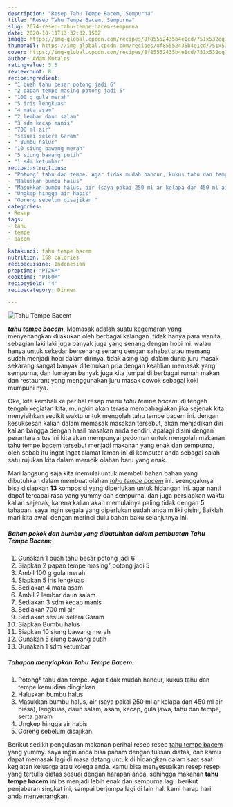 ```yaml
---
description: "Resep Tahu Tempe Bacem, Sempurna"
title: "Resep Tahu Tempe Bacem, Sempurna"
slug: 2674-resep-tahu-tempe-bacem-sempurna
date: 2020-10-11T13:32:32.150Z
image: https://img-global.cpcdn.com/recipes/8f85552435b4e1cd/751x532cq70/tahu-tempe-bacem-foto-resep-utama.jpg
thumbnail: https://img-global.cpcdn.com/recipes/8f85552435b4e1cd/751x532cq70/tahu-tempe-bacem-foto-resep-utama.jpg
cover: https://img-global.cpcdn.com/recipes/8f85552435b4e1cd/751x532cq70/tahu-tempe-bacem-foto-resep-utama.jpg
author: Adam Morales
ratingvalue: 3.5
reviewcount: 8
recipeingredient:
- "1 buah tahu besar potong jadi 6"
- "2 papan tempe masing potong jadi 5"
- "100 g gula merah"
- "5 iris lengkuas"
- "4 mata asam"
- "2 lembar daun salam"
- "3 sdm kecap manis"
- "700 ml air"
- "sesuai selera Garam"
- " Bumbu halus"
- "10 siung bawang merah"
- "5 siung bawang putih"
- "1 sdm ketumbar"
recipeinstructions:
- "Potong² tahu dan tempe. Agar tidak mudah hancur, kukus tahu dan tempe kemudian dinginkan"
- "Haluskan bumbu halus"
- "Masukkan bumbu halus, air (saya pakai 250 ml ar kelapa dan 450 ml air biasa), lengkuas, daun salam, asam, kecap, gula jawa, tahu dan tempe, serta garam"
- "Ungkep hingga air habis"
- "Goreng sebelum disajikan."
categories:
- Resep
tags:
- tahu
- tempe
- bacem

katakunci: tahu tempe bacem 
nutrition: 158 calories
recipecuisine: Indonesian
preptime: "PT26M"
cooktime: "PT60M"
recipeyield: "4"
recipecategory: Dinner

---
```



![Tahu Tempe Bacem](https://img-global.cpcdn.com/recipes/8f85552435b4e1cd/751x532cq70/tahu-tempe-bacem-foto-resep-utama.jpg)

<b><i>tahu tempe bacem</i></b>, Memasak adalah suatu kegemaran yang menyenangkan dilakukan oleh berbagai kalangan. tidak hanya para wanita, sebagian laki laki juga banyak juga yang senang dengan hobi ini. walau hanya untuk sekedar bersenang senang dengan sahabat atau memang sudah menjadi hobi dalam dirinya. tidak asing lagi dalam dunia juru masak sekarang sangat banyak ditemukan pria dengan keahlian memasak yang sempurna, dan lumayan banyak juga kita jumpai di berbagai rumah makan dan restaurant yang menggunakan juru masak cowok sebagai koki mumpuni nya.

Oke, kita kembali ke perihal resep menu <i>tahu tempe bacem</i>. di tengah tengah kegiatan kita, mungkin akan terasa membahagiakan jika sejenak kita menyisihkan sedikit waktu untuk mengolah tahu tempe bacem ini. dengan kesuksesan kalian dalam memasak masakan tersebut, akan menjadikan diri kalian bangga dengan hasil masakan anda sendiri. apalagi disini dengan perantara situs ini kita akan mempunyai pedoman untuk mengolah makanan <u>tahu tempe bacem</u> tersebut menjadi makanan yang enak dan sempurna, oleh sebab itu ingat ingat alamat laman ini di komputer anda sebagai salah satu rujukan kita dalam meracik olahan baru yang enak.




Mari langsung saja kita memulai untuk membeli bahan bahan yang dibutuhkan dalam membuat olahan <u><i>tahu tempe bacem</i></u> ini. seenggaknya bisa disiapkan <b>13</b> komposisi yang diperlukan untuk hidangan ini. agar nanti dapat tercapai rasa yang yummy dan sempurna. dan juga persiapkan waktu kalian sejenak, karena kalian akan memulainya paling tidak dengan <b>5</b> tahapan. saya ingin segala yang diperlukan sudah anda miliki disini, Baiklah mari kita awali dengan merinci dulu bahan baku selanjutnya ini.

<!--inarticleads1-->

##### Bahan pokok dan bumbu yang dibutuhkan dalam pembuatan Tahu Tempe Bacem:

1. Gunakan 1 buah tahu besar potong jadi 6
1. Siapkan 2 papan tempe masing² potong jadi 5
1. Ambil 100 g gula merah
1. Siapkan 5 iris lengkuas
1. Sediakan 4 mata asam
1. Ambil 2 lembar daun salam
1. Sediakan 3 sdm kecap manis
1. Sediakan 700 ml air
1. Sediakan sesuai selera Garam
1. Siapkan  Bumbu halus
1. Siapkan 10 siung bawang merah
1. Gunakan 5 siung bawang putih
1. Gunakan 1 sdm ketumbar




<!--inarticleads2-->

##### Tahapan menyiapkan Tahu Tempe Bacem:

1. Potong² tahu dan tempe. Agar tidak mudah hancur, kukus tahu dan tempe kemudian dinginkan
1. Haluskan bumbu halus
1. Masukkan bumbu halus, air (saya pakai 250 ml ar kelapa dan 450 ml air biasa), lengkuas, daun salam, asam, kecap, gula jawa, tahu dan tempe, serta garam
1. Ungkep hingga air habis
1. Goreng sebelum disajikan.




Berikut sedikit pengulasan makanan perihal resep resep <u>tahu tempe bacem</u> yang yummy. saya ingin anda bisa paham dengan tulisan diatas, dan kamu dapat memasak lagi di masa datang untuk di hidangkan dalam saat saat kegiatan keluarga atau kolega anda. kamu bisa menyesuaikan resep resep yang tertulis diatas sesuai dengan harapan anda, sehingga makanan <b>tahu tempe bacem</b> ini bs menjadi lebih enak dan sempurna lagi. berikut penjabaran singkat ini, sampai berjumpa lagi di lain hal. kami harap hari anda menyenangkan.
